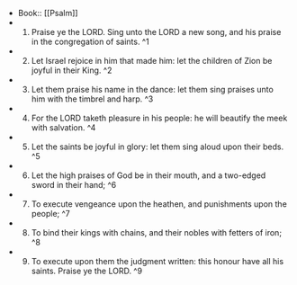- Book:: [[Psalm]]
- 1. Praise ye the LORD. Sing unto the LORD a new song, and his praise in the congregation of saints. ^1
- 2. Let Israel rejoice in him that made him: let the children of Zion be joyful in their King. ^2
- 3. Let them praise his name in the dance: let them sing praises unto him with the timbrel and harp. ^3
- 4. For the LORD taketh pleasure in his people: he will beautify the meek with salvation. ^4
- 5. Let the saints be joyful in glory: let them sing aloud upon their beds. ^5
- 6. Let the high praises of God be in their mouth, and a two-edged sword in their hand; ^6
- 7. To execute vengeance upon the heathen, and punishments upon the people; ^7
- 8. To bind their kings with chains, and their nobles with fetters of iron; ^8
- 9. To execute upon them the judgment written: this honour have all his saints. Praise ye the LORD. ^9
